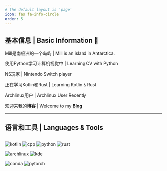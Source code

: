 ```yaml
---
# the default layout is 'page'
icon: fas fa-info-circle
order: 5
---
```


## 基本信息 | Basic Information 👋

Mill是南极洲的一个岛屿      \| Mill is an island in Antarctica.

使用Python学习计算机视觉中  \| Learning CV with Python

NS玩家                   \| Nintendo Switch player

正在学习Kotlin和Rust      \| Learning Kotlin & Rust

Archlinux用户            \| Archlinux User Recently

欢迎来我的[**博客**](https://mill413.github.io/)  \| Welcome to my [**Blog**](https://mill413.github.io/)

----------------------

## 语言和工具  | Languages & Tools

<img align="center" src="https://github-readme-stats.vercel.app/api/top-langs/?username=mill413&hide=HTML,css,php&layout=compact&show_icons=true" alt="">

![kotlin](https://img.shields.io/badge/-Kotlin-purple?style=flat-square&logo=Kotlin&logoColor=fff)
![cpp](https://img.shields.io/badge/-C++-darkblue?style=flat-square&logo=C%2B%2B&logoColor=fff)
![python](https://img.shields.io/badge/-Python-yellow?style=flat-square&logo=Python&logoColor=fff)
![rust](https://img.shields.io/badge/-Rust-black?style=flat-square&logo=Rust&logoColor=fff)

![archlinux](https://img.shields.io/badge/-ArchLinux-blue?style=flat-square&logo=archlinux&logoColor=fff)
![kde](https://img.shields.io/badge/-KDE-blue?style=flat-square&logo=kde&logoColor=fff)

![conda](https://img.shields.io/badge/-Anaconda-green?style=flat-square&logo=Anaconda&logoColor=fff)
![pytorch](https://img.shields.io/badge/-PyTorch-orange?style=flat-square&logo=pytorch&logoColor=fff)
